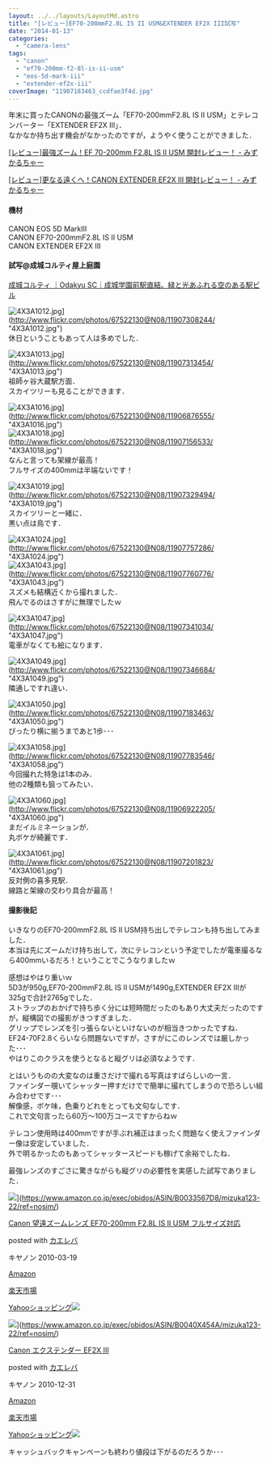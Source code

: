 ```yaml
---
layout: ../../layouts/LayoutMd.astro
title: "[レビュー]EF70-200mmF2.8L IS II USM&EXTENDER EF2X III試写"
date: "2014-01-13"
categories: 
  - "camera-lens"
tags: 
  - "canon"
  - "ef70-200mm-f2-8l-is-ii-usm"
  - "eos-5d-mark-iii"
  - "extender-ef2x-iii"
coverImage: "11907183463_ccdfae3f4d.jpg"
---
```


年末に買ったCANONの最強ズーム「EF70-200mmF2.8L IS II USM」とテレコンバーター「EXTENDER EF2X III」．  
なかなか持ち出す機会がなかったのですが，ようやく使うことができました．

[\[レビュー\]最強ズーム！EF 70\-200mm F2\.8L IS II USM 開封レビュー！ \- みずかるちゃー](https://mizuka123.net/archive/5056/)

[\[レビュー\]更なる遠くへ！CANON EXTENDER EF2X III 開封レビュー！ \- みずかるちゃー](https://mizuka123.net/archive/5119/)

#### 機材

CANON EOS 5D MarkⅢ  
CANON EF70-200mmF2.8L IS II USM  
CANON EXTENDER EF2X III

#### 試写@成城コルティ屋上庭園

[成城コルティ ｜Odakyu SC｜成城学園前駅直結。緑と光あふれる空のある駅ビル](https://www.odakyu-sc.com/seijo-corty/)

![4X3A1012.jpg](/archive/images/11907308244_92fff0b60d_b.jpg)](http://www.flickr.com/photos/67522130@N08/11907308244/ "4X3A1012.jpg")  
休日ということもあって人は多めでした．

![4X3A1013.jpg](/archive/images/11907313454_f75f206f1b_b.jpg)](http://www.flickr.com/photos/67522130@N08/11907313454/ "4X3A1013.jpg")  
祖師ヶ谷大蔵駅方面．  
スカイツリーも見ることができます．

![4X3A1016.jpg](/archive/images/11906876555_90c7b35476_b.jpg)](http://www.flickr.com/photos/67522130@N08/11906876555/ "4X3A1016.jpg")  
![4X3A1018.jpg](/archive/images/11907156533_04b4231705_b.jpg)](http://www.flickr.com/photos/67522130@N08/11907156533/ "4X3A1018.jpg")  
なんと言っても架線が最高！  
フルサイズの400mmは半端ないです！

![4X3A1019.jpg](/archive/images/11907329494_2705553b7b_b.jpg)](http://www.flickr.com/photos/67522130@N08/11907329494/ "4X3A1019.jpg")  
スカイツリーと一緒に．  
黒い点は鳥です．

![4X3A1024.jpg](/archive/images/11907757286_8e83e804d2_b.jpg)](http://www.flickr.com/photos/67522130@N08/11907757286/ "4X3A1024.jpg")  
![4X3A1043.jpg](/archive/images/11907760776_4d5dfdd6b7_b.jpg)](http://www.flickr.com/photos/67522130@N08/11907760776/ "4X3A1043.jpg")  
スズメも結構近くから撮れました．  
飛んでるのはさすがに無理でしたｗ

![4X3A1047.jpg](/archive/images/11907341034_1f76f59edd_b.jpg)](http://www.flickr.com/photos/67522130@N08/11907341034/ "4X3A1047.jpg")  
電車がなくても絵になります．

![4X3A1049.jpg](/archive/images/11907346684_d58b1c8738_b.jpg)](http://www.flickr.com/photos/67522130@N08/11907346684/ "4X3A1049.jpg")  
隣通しですれ違い．

![4X3A1050.jpg](/archive/images/11907183463_ccdfae3f4d_b.jpg)](http://www.flickr.com/photos/67522130@N08/11907183463/ "4X3A1050.jpg")  
ぴったり横に揃うまであと1歩･･･

![4X3A1058.jpg](/archive/images/11907783546_c518c5edc5_b.jpg)](http://www.flickr.com/photos/67522130@N08/11907783546/ "4X3A1058.jpg")  
今回撮れた特急は1本のみ．  
他の2種類も狙ってみたい．

![4X3A1060.jpg](/archive/images/11906922205_c90f366384_b.jpg)](http://www.flickr.com/photos/67522130@N08/11906922205/ "4X3A1060.jpg")  
まだイルミネーションが．  
丸ボケが綺麗です．

![4X3A1061.jpg](/archive/images/11907201823_e9624f9aac_b.jpg)](http://www.flickr.com/photos/67522130@N08/11907201823/ "4X3A1061.jpg")  
反対側の喜多見駅．  
線路と架線の交わり具合が最高！

#### 撮影後記

いきなりのEF70-200mmF2.8L IS II USM持ち出しでテレコンも持ち出してみました．  
本当は先にズームだけ持ち出して，次にテレコンという予定でしたが電車撮るなら400mmいるだろ！ということでこうなりましたｗ

感想はやはり重いｗ  
5D3が950g,EF70-200mmF2.8L IS II USMが1490g,EXTENDER EF2X IIIが325gで合計2765gでした．  
ストラップのおかげで持ち歩く分には短時間だったのもあり大丈夫だったのですが，縦構図での撮影がきつすぎました．  
グリップでレンズを引っ張らないといけないのが相当きつかったですね．  
EF24-70F2.8くらいなら問題ないですが，さすがにこのレンズでは厳しかった･･･  
やはりこのクラスを使うとなると縦グリは必須なようです．

とはいうものの大変なのは重さだけで撮れる写真はすばらしいの一言．  
ファインダー覗いてシャッター押すだけでで簡単に撮れてしまうので恐ろしい組み合わせです･･･  
解像感，ボケ味，色乗りどれをとっても文句なしです．  
これで文句言ったら60万～100万コースですからねｗ

テレコン使用時は400mmですが手ぶれ補正はまったく問題なく使えファインダー像は安定していました．  
外で明るかったのもあってシャッタースピードも稼げて余裕でしたね．

最強レンズのすごさに驚きながらも縦グリの必要性を実感した試写でありました．

![](/archive/images/41RXcCCQD6L._SL160_.jpg)](https://www.amazon.co.jp/exec/obidos/ASIN/B0033567D8/mizuka123-22/ref=nosim/)

[Canon 望遠ズームレンズ EF70-200mm F2.8L IS II USM フルサイズ対応](https://www.amazon.co.jp/exec/obidos/ASIN/B0033567D8/mizuka123-22/ref=nosim/)

posted with [カエレバ](http://kaereba.com)

キヤノン 2010-03-19

[Amazon](http://www.amazon.co.jp/gp/search?keywords=EF70-200mm%20F2.8L&__mk_ja_JP=%83J%83%5E%83J%83i&tag=mizuka123-22 "アマゾン")

[楽天市場](http://hb.afl.rakuten.co.jp/hgc/032b53ee.4b34c5ee.0f4a541e.f440145e/?pc=http%3A%2F%2Fsearch.rakuten.co.jp%2Fsearch%2Fmall%2FEF70-200mm%2520F2.8L%2F-%2Ff.1-p.1-s.1-sf.0-st.A-v.2%3Fx%3D0%26scid%3Daf_ich_link_urltxt%26m%3Dhttp%3A%2F%2Fm.rakuten.co.jp%2F "楽天市場")

[Yahooショッピング![](//ad.jp.ap.valuecommerce.com/servlet/gifbanner?sid=3066752&pid=881990642)](//ck.jp.ap.valuecommerce.com/servlet/referral?sid=3066752&pid=881990642&vc_url=http%3A%2F%2Fshopping.search.yahoo.co.jp%2Fsearch%3FuIv%3Don%26ei%3DUTF-8%26tab_ex%3Dcommerce%26slider%3D0%26va%3DEF70-200mm%2520F2.8L "Yahooショッピング")

![](/archive/images/31Y%2BBMRAA%2BL._SL160_.jpg)](https://www.amazon.co.jp/exec/obidos/ASIN/B0040X454A/mizuka123-22/ref=nosim/)

[Canon エクステンダー EF2X III](https://www.amazon.co.jp/exec/obidos/ASIN/B0040X454A/mizuka123-22/ref=nosim/)

posted with [カエレバ](http://kaereba.com)

キヤノン 2010-12-31

[Amazon](http://www.amazon.co.jp/gp/search?keywords=EF2X&__mk_ja_JP=%83J%83%5E%83J%83i&tag=mizuka123-22 "アマゾン")

[楽天市場](http://hb.afl.rakuten.co.jp/hgc/032b53ee.4b34c5ee.0f4a541e.f440145e/?pc=http%3A%2F%2Fsearch.rakuten.co.jp%2Fsearch%2Fmall%2FEF2X%2F-%2Ff.1-p.1-s.1-sf.0-st.A-v.2%3Fx%3D0%26scid%3Daf_ich_link_urltxt%26m%3Dhttp%3A%2F%2Fm.rakuten.co.jp%2F "楽天市場")

[Yahooショッピング![](//ad.jp.ap.valuecommerce.com/servlet/gifbanner?sid=3066752&pid=881990642)](//ck.jp.ap.valuecommerce.com/servlet/referral?sid=3066752&pid=881990642&vc_url=http%3A%2F%2Fshopping.search.yahoo.co.jp%2Fsearch%3FuIv%3Don%26ei%3DUTF-8%26tab_ex%3Dcommerce%26slider%3D0%26va%3DEF2X "Yahooショッピング")

キャッシュバックキャンペーンも終わり値段は下がるのだろうか･･･
